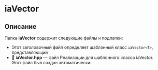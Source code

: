 # iaVector

## Описание
Папка **iaVector** содержит следующие файлы и подпапки:


  - Этот заголовочный файл определяет шаблонный класс `iaVector<T>`, представляющий
- 📄 **iaVector.hpp** — файл Реализации для шаблонного класса iaVector.
Этот файл был создан автоматически.
